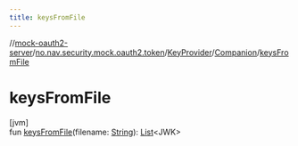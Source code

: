 ```yaml
---
title: keysFromFile
---
```

//[mock-oauth2-server](../../../../index.html)/[no.nav.security.mock.oauth2.token](../../index.html)/[KeyProvider](../index.html)/[Companion](index.html)/[keysFromFile](keys-from-file.html)



# keysFromFile



[jvm]\
fun [keysFromFile](keys-from-file.html)(filename: [String](https://kotlinlang.org/api/latest/jvm/stdlib/kotlin/-string/index.html)): [List](https://kotlinlang.org/api/latest/jvm/stdlib/kotlin.collections/-list/index.html)&lt;JWK&gt;




